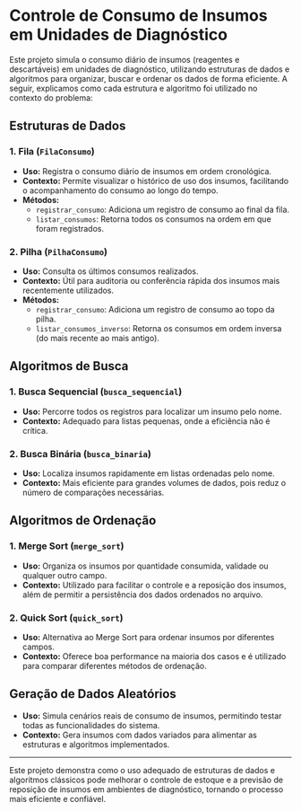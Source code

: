 # Controle de Consumo de Insumos em Unidades de Diagnóstico

Este projeto simula o consumo diário de insumos (reagentes e descartáveis) em unidades de diagnóstico, utilizando estruturas de dados e algoritmos para organizar, buscar e ordenar os dados de forma eficiente. A seguir, explicamos como cada estrutura e algoritmo foi utilizado no contexto do problema:

## Estruturas de Dados

### 1. Fila (`FilaConsumo`)
- **Uso:** Registra o consumo diário de insumos em ordem cronológica.
- **Contexto:** Permite visualizar o histórico de uso dos insumos, facilitando o acompanhamento do consumo ao longo do tempo.
- **Métodos:**
  - `registrar_consumo`: Adiciona um registro de consumo ao final da fila.
  - `listar_consumos`: Retorna todos os consumos na ordem em que foram registrados.

### 2. Pilha (`PilhaConsumo`)
- **Uso:** Consulta os últimos consumos realizados.
- **Contexto:** Útil para auditoria ou conferência rápida dos insumos mais recentemente utilizados.
- **Métodos:**
  - `registrar_consumo`: Adiciona um registro de consumo ao topo da pilha.
  - `listar_consumos_inverso`: Retorna os consumos em ordem inversa (do mais recente ao mais antigo).

## Algoritmos de Busca

### 1. Busca Sequencial (`busca_sequencial`)
- **Uso:** Percorre todos os registros para localizar um insumo pelo nome.
- **Contexto:** Adequado para listas pequenas, onde a eficiência não é crítica.

### 2. Busca Binária (`busca_binaria`)
- **Uso:** Localiza insumos rapidamente em listas ordenadas pelo nome.
- **Contexto:** Mais eficiente para grandes volumes de dados, pois reduz o número de comparações necessárias.

## Algoritmos de Ordenação

### 1. Merge Sort (`merge_sort`)
- **Uso:** Organiza os insumos por quantidade consumida, validade ou qualquer outro campo.
- **Contexto:** Utilizado para facilitar o controle e a reposição dos insumos, além de permitir a persistência dos dados ordenados no arquivo.

### 2. Quick Sort (`quick_sort`)
- **Uso:** Alternativa ao Merge Sort para ordenar insumos por diferentes campos.
- **Contexto:** Oferece boa performance na maioria dos casos e é utilizado para comparar diferentes métodos de ordenação.

## Geração de Dados Aleatórios
- **Uso:** Simula cenários reais de consumo de insumos, permitindo testar todas as funcionalidades do sistema.
- **Contexto:** Gera insumos com dados variados para alimentar as estruturas e algoritmos implementados.

---

Este projeto demonstra como o uso adequado de estruturas de dados e algoritmos clássicos pode melhorar o controle de estoque e a previsão de reposição de insumos em ambientes de diagnóstico, tornando o processo mais eficiente e confiável.